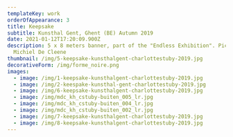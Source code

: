 ```yaml
---
templateKey: work
orderOfAppearance: 3
title: Keepsake
subtitle: Kunsthal Gent, Ghent (BE) Autumn 2019
date: 2021-01-12T17:20:09.900Z
description: 5 x 8 meters banner, part of the "Endless Exhibition". Pictures by
  Michiel De Cleene
thumbnail: /img/5-keepsake-kunsthalgent-charlottestuby-2019.jpg
decorativeForm: /img/forme_noire.png
images:
  - image: /img/1-keepsake-kunsthalgent-charlottestuby-2019.jpg
  - image: /img/2-keespake-kunsthal-gent-charlottestuby-2019.jpg
  - image: /img/6-keepsake-kunsthalgent-charlottestuby-2019.jpg
  - image: /img/mdc_kh_cstuby-buiten_005_lr.jpg
  - image: /img/mdc_kh_cstuby-buiten_004_lr.jpg
  - image: /img/mdc_kh_cstuby-buiten_002_lr.jpg
  - image: /img/7-keepsake-kunsthalgent-charlottestuby-2019.jpg
  - image: /img/8-keepsake-kunsthalgent-charlottestuby-2019.jpg
---
```

